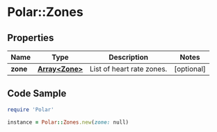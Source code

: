 # Polar::Zones

## Properties

Name | Type | Description | Notes
------------ | ------------- | ------------- | -------------
**zone** | [**Array&lt;Zone&gt;**](Zone.md) | List of heart rate zones. | [optional] 

## Code Sample

```ruby
require 'Polar'

instance = Polar::Zones.new(zone: null)
```


